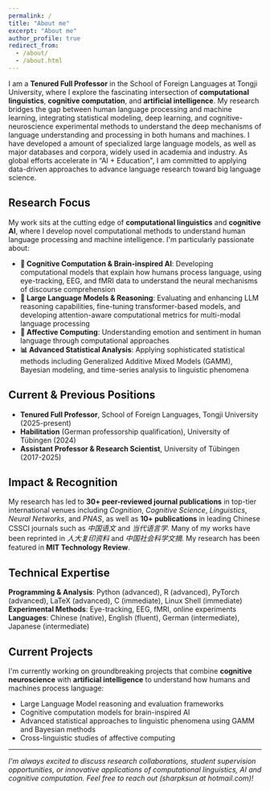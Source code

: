 ```yaml
---
permalink: /
title: "About me"
excerpt: "About me"
author_profile: true
redirect_from: 
  - /about/
  - /about.html
---
```


I am a **Tenured Full Professor** in the School of Foreign Languages at Tongji University, where I explore the fascinating intersection of **computational linguistics**, **cognitive computation**, and **artificial intelligence**. My research bridges the gap between human language processing and machine learning, integrating statistical modeling, deep learning, and cognitive-neuroscience experimental methods to understand the deep mechanisms of language understanding and processing in both humans and machines. I have developed a amount of specialized large language models, as well as major databases and corpora, widely used in academia and industry. As global efforts accelerate in “AI + Education", I am committed to applying data-driven approaches to advance language research toward big language science.

## Research Focus

My work sits at the cutting edge of **computational linguistics** and **cognitive AI**, where I develop novel computational methods to understand human language processing and machine intelligence. I'm particularly passionate about:

- **🧠 Cognitive Computation & Brain-inspired AI**: Developing computational models that explain how humans process language, using eye-tracking, EEG, and fMRI data to understand the neural mechanisms of discourse comprehension
- **🤖 Large Language Models & Reasoning**: Evaluating and enhancing LLM reasoning capabilities, fine-tuning transformer-based models, and developing attention-aware computational metrics for multi-modal language processing  
- **💭 Affective Computing**: Understanding emotion and sentiment in human language through computational approaches
- **📊 Advanced Statistical Analysis**: Applying sophisticated statistical methods including Generalized Additive Mixed Models (GAMM), Bayesian modeling, and time-series analysis to linguistic phenomena

## Current & Previous Positions

- **Tenured Full Professor**, School of Foreign Languages, Tongji University (2025-present)
- **Habilitation** (German professorship qualification), University of Tübingen (2024)
- **Assistant Professor & Research Scientist**, University of Tübingen (2017-2025)

## Impact & Recognition

My research has led to **30+ peer-reviewed journal publications** in top-tier international venues including *Cognition*, *Cognitive Science*, *Linguistics*, *Neural Networks*, and *PNAS*, as well as **10+ publications** in leading Chinese CSSCI journals such as *中国语文* and *当代语言学*. Many of my works have been reprinted in *人大复印资料* and *中国社会科学文摘*. My research has been featured in **MIT Technology Review**.

## Technical Expertise

**Programming & Analysis**: Python (advanced), R (advanced), PyTorch (advanced), LaTeX (advanced), C (immediate), Linux Shell (immediate)
**Experimental Methods**: Eye-tracking, EEG, fMRI, online experiments  
**Languages**: Chinese (native), English (fluent), German (intermediate), Japanese (intermediate)


## Current Projects

I'm currently working on groundbreaking projects that combine **cognitive neuroscience** with **artificial intelligence** to understand how humans and machines process language:

- Large Language Model reasoning and evaluation frameworks
- Cognitive computation models for brain-inspired AI
- Advanced statistical approaches to linguistic phenomena using GAMM and Bayesian methods
- Cross-linguistic studies of affective computing

---

*I'm always excited to discuss research collaborations, student supervision opportunities, or innovative applications of computational linguistics, AI and cognitive computation. Feel free to reach out (sharpksun at hotmail.com)!*
